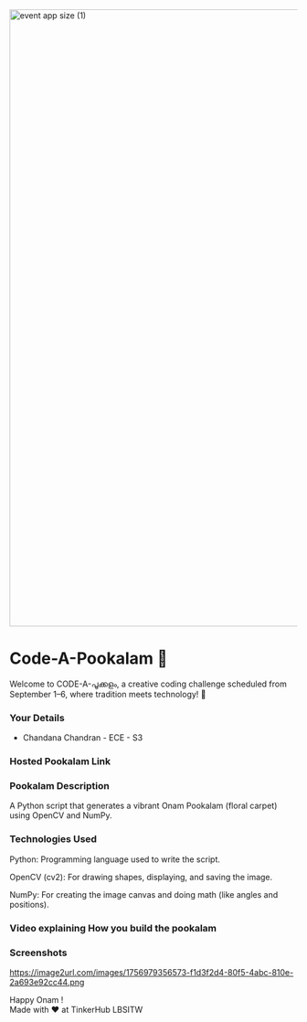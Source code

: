 <img width="1920" height="1080" alt="event app size (1)" src="https://github.com/user-attachments/assets/9c18c1de-1249-41ca-9561-1bc003606551" />

# Code-A-Pookalam 🌸
Welcome to CODE-A-പൂക്കളം, a creative coding challenge scheduled from September 1–6, where tradition meets technology! 🌼


### Your Details
- Chandana Chandran - ECE - S3



### Hosted Pookalam Link



### Pookalam Description
A Python script that generates a vibrant Onam Pookalam (floral carpet) using OpenCV and NumPy.



### Technologies Used 
Python: Programming language used to write the script.

OpenCV (cv2): For drawing shapes, displaying, and saving the image.

NumPy: For creating the image canvas and doing math (like angles and positions).

### Video explaining How you build the pookalam



### Screenshots
https://image2url.com/images/1756979356573-f1d3f2d4-80f5-4abc-810e-2a693e92cc44.png



Happy Onam ! <br>
Made with ❤️ at TinkerHub LBSITW

